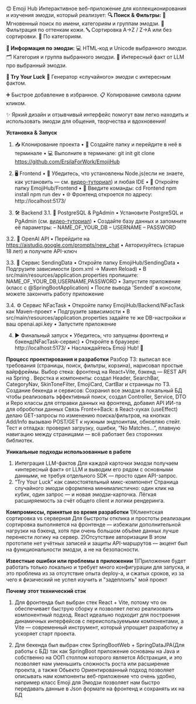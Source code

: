 😊 Emoji Hub 
Интерактивное веб-приложение для коллекционирования и изучения эмодзи, который реализует:
**🔍 Поиск & Фильтры:**
  📝 Мгновенный поиск по имени, категориям и группам эмодзи.
  🎨 Фильтрация по оттенкам кожи.
  🔤 Сортировка A→Z / Z→A или без сортировки.
  📂 По категориям.

**📖 Информация по эмодзи:**
  💻 HTML‐код и Unicode выбранного эмодзи.
  🗂️ Категория и группа выбранного эмодзи.
  🤖 Интересный факт от LLM про выбранный эмодзи.

**🎲 Try Your Luck**
  🎲 Генератор «случайного» эмодзи с интересным фактом.

➕ Быстрое добавление в избранное.
📋 Копирование символа одним кликом.

✨ Яркий дизайн и отзывчивый интерфейс помогут вам легко находить и использовать эмодзи для общения, творчества и вдохновения!

**Установка & Запуск**
1. 📥 Клонирование проекта
  • 📁 Создайте папку и перейдите в неё в терминале
  • 💻 Выполните в терминале:
      git init
      git clone https://github.com/ErsilaForWork/EmojiHub

2. 🖥️ Frontend
  • 🔧 Убедитесь, что установлены Node.js(если не знаете, как установить — см. [видео-туториал](https://www.youtube.com/watch?v=eft-LJb4kW0)) и любая IDE
  • 📂 Откройте папку EmojiHub/Frontend
  • 🚀 Введите команды:
          cd Frontend
          npm install
          npm run dev
  • 🌐 Фронтенд откроется по адресу: http://localhost:5173/

3. 🛠️ Backend
3.1. 🐘 PostgreSQL & PgAdmin
  • Установите PostgreSQL и PgAdmin (см. [видео-туториал](https://www.youtube.com/watch?v=GpqJzWCcQXY))
  • Создайте базу данных и запомните её параметры:
      – NAME_OF_YOUR_DB
      – USERNAME
      – PASSWORD

3.2. 🔑 OpenAI API
  • Перейдите на https://aistudio.google.com/prompts/new_chat
  • Авторизуйтесь (старше 18 лет) и получите API-ключ

3.3. 📨 Сервис SendingData
  • Откройте папку EmojiHub/SendingData
  • Подгрузите зависимости (pom.xml → Maven Reload)
  • В src/main/resources/application.properties пропишите: NAME_OF_YOUR_DB,USERNAME,PASSWORD
  • Запустите приложение (класс с @SpringBootApplication)
  • После вывода 'Sended' в консоли, можете закончить работу приложение

3.4. ⚙️ Сервис NFacTask
  • Откройте папку EmojiHub/Backend/NFacTask как Maven-проект
  • Подгрузите зависимости
  • В src/main/resources/application.properties задайте те же DB-настройки и ваш openai.api.key
  • Запустите приложение

4. ▶️ Финальный запуск
  • Убедитесь, что запущены фронтенд и бэкенд(NFacTask-сервис)
  • Откройте в браузере: http://localhost:5173/
  • Наслаждайтесь Emoji Hub! 🎉

**Процесс проектирования и разработки**
Разбор ТЗ: выписал все требования (страницы, поиск, фильтры, корзина), нарисовал простые вайрфреймы.
Выбор стека: фронтенд на React+Vite, бэкенд — REST API на Spring .
Верстка и компоненты: создал Header, SearchBar, CategoryNav, SkinToneFilter, EmojiCard, CartBar и страницы по ТЗ.
Создание бекенда и сервисов: Сохранил все эмодзи в локальный БД чтобы реализовать эффективный поиск, создал Controller, Service, DTO и Repo классы для отправки данных на фронтенд, добавил 
API ИИ-та для оброботки данных
Связь Front↔Back: в React-хуках (useEffect) делаю GET-запросы по изменению поиска/фильтров, на кнопках Add/Info вызываю POST/GET к нужным эндпоинтам, обновляю стейт.
Тест и отладка: проверил загрузку, ошибки, “No Matches…”, плавную навигацию между страницами — всё работает без сторонних библиотек.

**Уникальные подходы использованные в работе**
1) Интеграция LLM-фактов
  Для каждой карточки эмодзи получаем «интересный факт» от LLM и выводим его рядом с основными данными, не требуя отдельного SDK — просто один API-запрос.
2) “Try Your Luck” как самостоятельный микс-компонент
  Страница случайного эмодзи оформлена минималистично: один клик на кубик, один запрос — и новая эмодзи-карточка. Лёгкая расширяемость за счёт общего client и логики рендеринга.

**Компромиссы, принятые во время разработки**
1)Клиентская сортировка vs серверная
  Для быстроты отклика и простоты реализации сортировка выполняется на фронтенде — избежали дополнительной нагрузки на бэкенд, хотя при очень большом объёме данных лучше перенести логику на сервер.
2)Отсутствие авторизации
  В этом прототипе нет учётных записей и защиты API-маршрутов — акцент был на функциональности эмодзи, а не на безопасности.

**Известные ошибки или проблемы в приложении**
1)Приложение будет работать только локально и требует много конфигурации для запуска, и это проблема из за отсутствие опыта deploy-а, и сжатых сроков, из за чего я физический не успел изучить и 
"задеплоить" мой проект

**Почему этот технический стэк**
1) Для фронтенда был выбран стек React + Vite, потому что он обеспечивает быструю сборку и позволяет легко реализовать компонентный подход.
React идеально подходит для построения динамичных интерфейсов с переиспользуемыми компонентами, а Vite — современный инструмент, который упрощает разработку и ускоряет старт проекта.

2) Для бекенда был выбран стек SpringBootWeb + SpringDataJPA(Для работы с БД) так как SpringBoot приложение основаны на Java и собственно на ООП столпом которого является Абстракция, и это позволяет нам уменьшить
сложность роста или расширение проекта, а также Обьекто Ориентированный подход позволяет описывать нам компоненты веб-приложение что очень удобно, например класс Emoji для Эмодзи позволяет нам
быстро передавать данные в Json формате на фронтенд и сохранять их на БД
